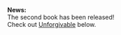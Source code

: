 **News:**  
The second book has been released!  
Check out [Unforgivable](#2%20-%20Unforgivable) below.